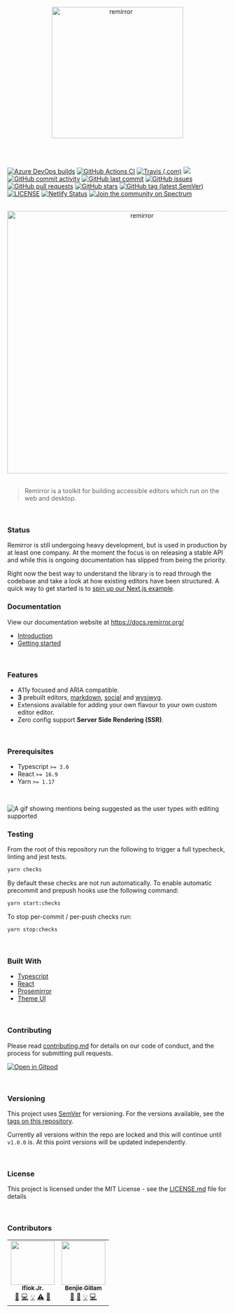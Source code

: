 <div align="center">
  <br />
  <div align="center">
    <img width="300" height="300" src="https://rawcdn.githack.com/ifiokjr/remirror/f94e6c63e555f65ad5f3f13a3f343204cdc92dff/support/assets/logo.svg?sanitize=true" alt="remirror" />
  </div>
    <br />
    <br />
    <br />
</div>

<p align="center">

<a href="https://dev.azure.com/remirror/remirror/_build/latest?definitionId=1&amp;branchName=canary"><img src="https://dev.azure.com/remirror/remirror/_apis/build/status/ifiokjr.remirror?branchName=canary" alt="Azure DevOps builds" /></a>
<a href="https://github.com/ifiokjr/remirror/actions?query=workflow%3A%22Node+CI%22"><img src="https://github.com/ifiokjr/remirror/workflows/Node%20CI/badge.svg" alt="GitHub Actions CI" /></a>
<a href="https://travis-ci.com/ifiokjr/remirror"><img src="https://travis-ci.com/ifiokjr/remirror.svg?branch=canary" alt="Travis (.com)" /></a>
<a href="https://codeclimate.com/github/ifiokjr/remirror/test_coverage"><img src="https://api.codeclimate.com/v1/badges/cfd42ff63704a1cbe232/test_coverage" /></a>
<a href="https://github.com/ifiokjr/remirror/commits/canary"><img src="https://img.shields.io/github/commit-activity/m/ifiokjr/remirror.svg?amp;logo=github" alt="GitHub commit activity"></a>
<a href="https://github.com/ifiokjr/remirror/commits/canary"><img src="https://img.shields.io/github/last-commit/ifiokjr/remirror.svg?amp;logo=github" alt="GitHub last commit" /></a>
<a href="https://github.com/ifiokjr/remirror/issues?q=is%3Aissue+is%3Aopen+sort%3Aupdated-desc"><img src="https://img.shields.io/github/issues-raw/ifiokjr/remirror.svg?amp;logo=github" alt="GitHub issues" /></a>
<a href="https://github.com/ifiokjr/remirror/pulls?q=is%3Apr+is%3Aopen+sort%3Aupdated-desc"><img src="https://img.shields.io/github/issues-pr/ifiokjr/remirror.svg?amp;logo=github" alt="GitHub pull requests" /></a>
<a href="https://github.com/ifiokjr/remirror"><img src="https://img.shields.io/github/stars/ifiokjr/remirror.svg?amp;logo=github" alt="GitHub stars" /></a>
<a href="https://github.com/ifiokjr/remirror/tags"><img src="https://img.shields.io/github/tag-date/ifiokjr/remirror.svg?amp;logo=github" alt="GitHub tag (latest SemVer)" /></a>
<a href="https://github.com/ifiokjr/remirror/blob/canary/LICENSE"><img src="https://img.shields.io/npm/l/remirror.svg" alt="LICENSE" /></a>
<a href="https://app.netlify.com/sites/remirror/deploys"><img src="https://api.netlify.com/api/v1/badges/f59cbf02-798f-45dd-a78c-93ec52b08d20/deploy-status" alt="Netlify Status" /></a>
<a href="https://spectrum.chat/remirror"><img alt="Join the community on Spectrum" src="https://withspectrum.github.io/badge/badge.svg" /></a>

</p>

<br />

<div align="center">
  <div align="center">
    <img width="600"  src="https://media.githubusercontent.com/media/ifiokjr/remirror/canary/support/assets/wysiwyg.png" alt="remirror" />
  </div>
    <br />
</div>

> Remirror is a toolkit for building accessible editors which run on the web and desktop.

<br />

### Status

Remirror is still undergoing heavy development, but is used in production by
at least one company. At the moment the focus is on releasing a stable API
and while this is ongoing documentation has slipped from being the priority.

Right now the best way to understand the library is to read through the
codebase and take a look at how existing editors have been structured. A
quick way to get started is to [spin up our Next.js
example](https://github.com/ifiokjr/remirror/blob/canary/examples/with-next/readme.md#getting-started).

### Documentation

View our documentation website at https://docs.remirror.org/

- [Introduction]
  <!-- - [Installation] -->
- [Getting started]

<br />

### Features

- A11y focused and ARIA compatible.
- **3** prebuilt editors, [markdown](./@remirror/editor-markdown), [social](./@remirror/editor-social) and [wysiwyg](./@remirror/editor-wysiwyg).
- Extensions available for adding your own flavour to your own custom editor editor.
- Zero config support **Server Side Rendering (SSR)**.

<br />

### Prerequisites

- Typescript `>= 3.6`
- React `>= 16.9`
- Yarn `>= 1.17`

<br />

![A gif showing mentions being suggested as the user types with editing supported](https://media.githubusercontent.com/media/ifiokjr/assets/master/remirror/repo-banner.gif 'A gif showing mentions being suggested as the user types with editing supported')

### Testing

From the root of this repository run the following to trigger a full typecheck, linting and jest tests.

```bash
yarn checks
```

By default these checks are not run automatically. To enable automatic precommit and
prepush hooks use the following command:

```bash
yarn start:checks
```

To stop per-commit / per-push checks run:

```bash
yarn stop:checks
```

<br />

### Built With

- [Typescript]
- [React]
- [Prosemirror]
- [Theme UI]

<br />

### Contributing

Please read [contributing.md](docs/pages/contributing.md) for details on our code of conduct, and the process for submitting pull requests.

[![Open in Gitpod](https://gitpod.io/button/open-in-gitpod.svg)](https://gitpod.io/#https://github.com/ifiokjr/remirror)

<br />

### Versioning

This project uses [SemVer](http://semver.org/) for versioning. For the versions available, see the [tags on this repository](https://github.com/ifiokjr/remirror/tags).

Currently all versions within the repo are locked and this will continue until `v1.0.0` is. At this point versions will be updated independently.

<br />

### License

This project is licensed under the MIT License - see the [LICENSE.md](LICENSE.md) file for details

[introduction]: https://docs.remirror.org
[installation]: https://docs.remirror.org/installation
[getting started]: https://docs.remirror.org/guides/quickstart
[typescript]: https://github.com/microsoft/Typescript
[react]: https://github.com/facebook/react
[prosemirror]: https://prosemirror.net
[theme ui]: https://github.com/system-ui/theme-ui

<br />

### Contributors

<!-- ALL-CONTRIBUTORS-LIST:START - Do not remove or modify this section -->
<!-- prettier-ignore-start -->
<!-- markdownlint-disable -->
<table>
  <tr>
    <td align="center"><a href="https://ifiokjr.com"><img src="https://avatars2.githubusercontent.com/u/1160934?v=4" width="100px;" alt=""/><br /><sub><b>Ifiok Jr.</b></sub></a><br /><a href="https://github.com/ifiokjr/remirror/commits?author=ifiokjr" title="Documentation">📖</a> <a href="https://github.com/ifiokjr/remirror/commits?author=ifiokjr" title="Code">💻</a> <a href="#example-ifiokjr" title="Examples">💡</a> <a href="https://github.com/ifiokjr/remirror/commits?author=ifiokjr" title="Tests">⚠️</a> <a href="#maintenance-ifiokjr" title="Maintenance">🚧</a></td>
    <td align="center"><a href="https://graphile.org/sponsor"><img src="https://avatars2.githubusercontent.com/u/129910?v=4" width="100px;" alt=""/><br /><sub><b>Benjie Gillam</b></sub></a><br /><a href="https://github.com/ifiokjr/remirror/commits?author=benjie" title="Documentation">📖</a> <a href="https://github.com/ifiokjr/remirror/issues?q=author%3Abenjie" title="Bug reports">🐛</a> <a href="#example-benjie" title="Examples">💡</a> <a href="https://github.com/ifiokjr/remirror/commits?author=benjie" title="Code">💻</a></td>
  </tr>
</table>

<!-- markdownlint-enable -->
<!-- prettier-ignore-end -->

<!-- ALL-CONTRIBUTORS-LIST:END -->

